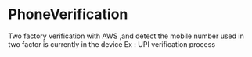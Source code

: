 # PhoneVerification
 Two factory verification with AWS ,and detect the mobile number used in two factor is currently in the device Ex : UPI verification process
